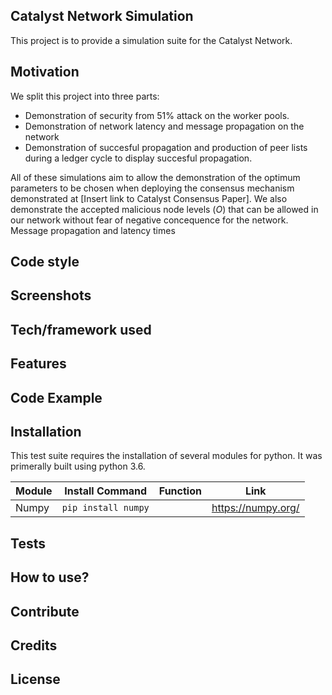 ## Catalyst Network Simulation
This project is to provide a simulation suite for the Catalyst Network. 

## Motivation
We split this project into three parts:
- Demonstration of security from 51% attack on the worker pools. 
- Demonstration of network latency and message propagation on the network 
- Demonstration of succesful propagation and production of peer lists during a ledger cycle to display succesful propagation. 

All of these simulations aim to allow the demonstration of the optimum parameters to be chosen when deploying the consensus mechanism demonstrated at [Insert link to Catalyst Consensus Paper]. We also demonstrate the accepted malicious node levels ($O$) that can be allowed in our network without fear of negative concequence for the network.
Message propagation and latency times 

## Code style
 
## Screenshots

## Tech/framework used

## Features

## Code Example

## Installation

This test suite requires the installation of several modules for python. It was primerally built using python 3.6. 

|Module|Install Command|Function|Link|
|---|---|---|---|
|Numpy|`pip install numpy`|	|https://numpy.org/ |


## Tests

## How to use?

## Contribute

## Credits

## License
